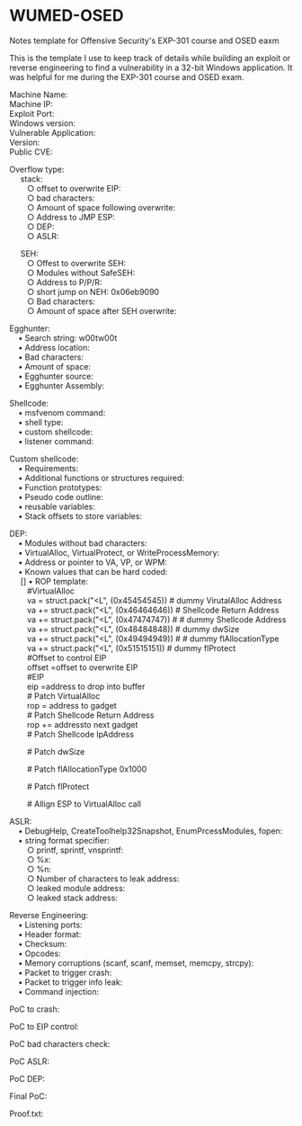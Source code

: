 # WUMED-OSED
Notes template for Offensive Security's EXP-301 course and OSED eaxm

This is the template I use to keep track of details while building an exploit or reverse engineering to find a vulnerability in a 32-bit Windows application. It was helpful for me during the EXP-301 course and OSED exam.


Machine Name:  
Machine IP:  
Exploit Port:  
Windows version:  
Vulnerable Application:  
Version:  
Public CVE:  
  
Overflow type:  
&nbsp;&nbsp;&nbsp;&nbsp;<ui> stack:</ui>  
&nbsp;&nbsp;&nbsp;&nbsp;&nbsp;&nbsp;&nbsp;&nbsp;○ offset to overwrite EIP:  
&nbsp;&nbsp;&nbsp;&nbsp;&nbsp;&nbsp;&nbsp;&nbsp;○ bad characters:  
&nbsp;&nbsp;&nbsp;&nbsp;&nbsp;&nbsp;&nbsp;&nbsp;○ Amount of space following overwrite:  
&nbsp;&nbsp;&nbsp;&nbsp;&nbsp;&nbsp;&nbsp;&nbsp;○ Address to JMP ESP:  
&nbsp;&nbsp;&nbsp;&nbsp;&nbsp;&nbsp;&nbsp;&nbsp;○ DEP:  
&nbsp;&nbsp;&nbsp;&nbsp;&nbsp;&nbsp;&nbsp;&nbsp;○ ASLR:  

&nbsp;&nbsp;&nbsp;&nbsp;<ui> SEH:</ui>  
&nbsp;&nbsp;&nbsp;&nbsp;&nbsp;&nbsp;&nbsp;&nbsp;○ Offest to overwrite SEH:  
&nbsp;&nbsp;&nbsp;&nbsp;&nbsp;&nbsp;&nbsp;&nbsp;○ Modules without SafeSEH:  
&nbsp;&nbsp;&nbsp;&nbsp;&nbsp;&nbsp;&nbsp;&nbsp;○ Address to P/P/R:  
&nbsp;&nbsp;&nbsp;&nbsp;&nbsp;&nbsp;&nbsp;&nbsp;○ short jump on NEH:  0x06eb9090  
&nbsp;&nbsp;&nbsp;&nbsp;&nbsp;&nbsp;&nbsp;&nbsp;○ Bad characters:  
&nbsp;&nbsp;&nbsp;&nbsp;&nbsp;&nbsp;&nbsp;&nbsp;○ Amount of space after SEH overwrite:  

 <ui>Egghunter:</ui>   
&nbsp;&nbsp;&nbsp;&nbsp;• Search string: w00tw00t  
&nbsp;&nbsp;&nbsp;&nbsp;• Address location:  
&nbsp;&nbsp;&nbsp;&nbsp;• Bad characters:  
&nbsp;&nbsp;&nbsp;&nbsp;• Amount of space:  
&nbsp;&nbsp;&nbsp;&nbsp;• Egghunter source:  
&nbsp;&nbsp;&nbsp;&nbsp;• Egghunter Assembly:  

<ui>Shellcode:</ui>  
&nbsp;&nbsp;&nbsp;&nbsp;• msfvenom command:  
&nbsp;&nbsp;&nbsp;&nbsp;• shell type:  
&nbsp;&nbsp;&nbsp;&nbsp;• custom shellcode:  
&nbsp;&nbsp;&nbsp;&nbsp;• listener command:  

Custom shellcode:  
&nbsp;&nbsp;&nbsp;&nbsp;• Requirements:  
&nbsp;&nbsp;&nbsp;&nbsp;• Additional functions or structures required:  
&nbsp;&nbsp;&nbsp;&nbsp;• Function prototypes:  
&nbsp;&nbsp;&nbsp;&nbsp;• Pseudo code outline:  
&nbsp;&nbsp;&nbsp;&nbsp;• reusable variables:  
&nbsp;&nbsp;&nbsp;&nbsp;• Stack offsets to store variables:  

DEP:  
&nbsp;&nbsp;&nbsp;&nbsp;• Modules without bad characters:  
&nbsp;&nbsp;&nbsp;&nbsp;• VirtualAlloc, VirtualProtect, or WriteProcessMemory:  
&nbsp;&nbsp;&nbsp;&nbsp;• Address or pointer to VA, VP, or WPM:  
&nbsp;&nbsp;&nbsp;&nbsp;• Known values that can be hard coded:  
&nbsp;&nbsp;&nbsp;&nbsp; [] • ROP template:   
&nbsp;&nbsp;&nbsp;&nbsp;&nbsp;&nbsp;&nbsp;&nbsp;#VirtualAlloc  
&nbsp;&nbsp;&nbsp;&nbsp;&nbsp;&nbsp;&nbsp;&nbsp;va  = struct.pack("<L", (0x45454545)) # dummy VirutalAlloc Address  
&nbsp;&nbsp;&nbsp;&nbsp;&nbsp;&nbsp;&nbsp;&nbsp;va += struct.pack("<L", (0x46464646)) # Shellcode Return Address  
&nbsp;&nbsp;&nbsp;&nbsp;&nbsp;&nbsp;&nbsp;&nbsp;va += struct.pack("<L", (0x47474747)) # # dummy Shellcode Address  
&nbsp;&nbsp;&nbsp;&nbsp;&nbsp;&nbsp;&nbsp;&nbsp;va += struct.pack("<L", (0x48484848)) # dummy dwSize  
&nbsp;&nbsp;&nbsp;&nbsp;&nbsp;&nbsp;&nbsp;&nbsp;va += struct.pack("<L", (0x49494949)) # # dummy flAllocationType  
&nbsp;&nbsp;&nbsp;&nbsp;&nbsp;&nbsp;&nbsp;&nbsp;va += struct.pack("<L", (0x51515151)) # dummy flProtect  
&nbsp;&nbsp;&nbsp;&nbsp;&nbsp;&nbsp;&nbsp;&nbsp;#Offset to control EIP  
&nbsp;&nbsp;&nbsp;&nbsp;&nbsp;&nbsp;&nbsp;&nbsp;offset =offset to overwrite EIP  
&nbsp;&nbsp;&nbsp;&nbsp;&nbsp;&nbsp;&nbsp;&nbsp;#EIP  
&nbsp;&nbsp;&nbsp;&nbsp;&nbsp;&nbsp;&nbsp;&nbsp;eip =address to drop into buffer  
&nbsp;&nbsp;&nbsp;&nbsp;&nbsp;&nbsp;&nbsp;&nbsp;# Patch VirtualAlloc  
&nbsp;&nbsp;&nbsp;&nbsp;&nbsp;&nbsp;&nbsp;&nbsp;rop = address to gadget  
&nbsp;&nbsp;&nbsp;&nbsp;&nbsp;&nbsp;&nbsp;&nbsp;# Patch Shellcode Return Address  
&nbsp;&nbsp;&nbsp;&nbsp;&nbsp;&nbsp;&nbsp;&nbsp;rop += addressto next gadget  
&nbsp;&nbsp;&nbsp;&nbsp;&nbsp;&nbsp;&nbsp;&nbsp;# Patch Shellcode lpAddress  
	  
&nbsp;&nbsp;&nbsp;&nbsp;&nbsp;&nbsp;&nbsp;&nbsp;# Patch dwSize  
	  
&nbsp;&nbsp;&nbsp;&nbsp;&nbsp;&nbsp;&nbsp;&nbsp;# Patch flAllocationType 0x1000  
	  
&nbsp;&nbsp;&nbsp;&nbsp;&nbsp;&nbsp;&nbsp;&nbsp;# Patch flProtect  
  
&nbsp;&nbsp;&nbsp;&nbsp;&nbsp;&nbsp;&nbsp;&nbsp;# Allign ESP to VirtualAlloc call  
  
ASLR:  
&nbsp;&nbsp;&nbsp;&nbsp;• DebugHelp, CreateToolhelp32Snapshot, EnumPrcessModules, fopen:  
&nbsp;&nbsp;&nbsp;&nbsp;• string format specifier:  
&nbsp;&nbsp;&nbsp;&nbsp;&nbsp;&nbsp;&nbsp;&nbsp;○ printf, sprintf, vnsprintf:  
&nbsp;&nbsp;&nbsp;&nbsp;&nbsp;&nbsp;&nbsp;&nbsp;○ %x:  
&nbsp;&nbsp;&nbsp;&nbsp;&nbsp;&nbsp;&nbsp;&nbsp;○ %n:  
&nbsp;&nbsp;&nbsp;&nbsp;&nbsp;&nbsp;&nbsp;&nbsp;○ Number of characters to leak address:  
&nbsp;&nbsp;&nbsp;&nbsp;&nbsp;&nbsp;&nbsp;&nbsp;○ leaked module address:  
&nbsp;&nbsp;&nbsp;&nbsp;&nbsp;&nbsp;&nbsp;&nbsp;○ leaked stack address:  
  
Reverse Engineering:  
&nbsp;&nbsp;&nbsp;&nbsp;• Listening ports:  
&nbsp;&nbsp;&nbsp;&nbsp;• Header format:  
&nbsp;&nbsp;&nbsp;&nbsp;• Checksum:  
&nbsp;&nbsp;&nbsp;&nbsp;• Opcodes:  
&nbsp;&nbsp;&nbsp;&nbsp;• Memory corruptions (scanf, scanf, memset, memcpy, strcpy):  
&nbsp;&nbsp;&nbsp;&nbsp;• Packet to trigger crash:  
&nbsp;&nbsp;&nbsp;&nbsp;• Packet to trigger info leak:  
&nbsp;&nbsp;&nbsp;&nbsp;• Command injection:  
  
PoC to crash:  
  
PoC to EIP control:  
  
PoC bad characters check:  
  
PoC ASLR:  
  
PoC DEP:  
  
Final PoC:  
  
Proof.txt:  
		  

